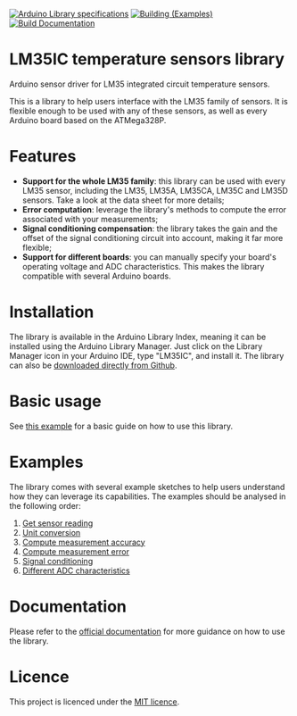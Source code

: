 [![Arduino Library specifications](https://github.com/MiguelLoureiro98/LM35IC/actions/workflows/lint.yml/badge.svg)](https://github.com/MiguelLoureiro98/LM35IC/actions/workflows/lint.yml)  [![Building (Examples)](https://github.com/MiguelLoureiro98/LM35IC/actions/workflows/examples.yml/badge.svg)](https://github.com/MiguelLoureiro98/LM35IC/actions/workflows/examples.yml)  [![Build Documentation](https://github.com/MiguelLoureiro98/LM35IC/actions/workflows/docs.yml/badge.svg)](https://github.com/MiguelLoureiro98/LM35IC/actions/workflows/docs.yml)

# LM35IC temperature sensors library

Arduino sensor driver for LM35 integrated circuit temperature sensors. 

This is a library to help users interface with the LM35 family of sensors.
It is flexible enough to be used with any of these sensors, as well as every Arduino board based on the ATMega328P.

# Features

- **Support for the whole LM35 family**: this library can be used with every LM35 sensor, including the LM35, LM35A, LM35CA, LM35C and LM35D sensors. Take a look at the data sheet for more details;
- **Error computation**: leverage the library's methods to compute the error associated with your measurements;
- **Signal conditioning compensation**: the library takes the gain and the offset of the signal conditioning circuit into account, making it far more flexible;
- **Support for different boards**: you can manually specify your board's operating voltage and ADC characteristics. This makes the library compatible with several Arduino boards.

# Installation

The library is available in the Arduino Library Index, meaning it can be installed using the Arduino Library Manager. Just click on the Library Manager icon in your Arduino IDE, type "LM35IC", and install it. The library can also be [downloaded directly from Github](https://www.youtube.com/watch?v=WuqEAUirXw0).

# Basic usage

See [this example](examples/basics/basics.ino) for a basic guide on how to use this library.

# Examples

The library comes with several example sketches to help users understand how they can leverage its capabilities. The examples should be analysed in the following order:

1. [Get sensor reading](examples/basics/basics.ino)
2. [Unit conversion](examples/unit_conversion/unit_conversion.ino)
3. [Compute measurement accuracy](examples/compute_accuracy/compute_accuracy.ino)
4. [Compute measurement error](examples/compute_error/compute_error.ino)
5. [Signal conditioning](examples/signal_conditioning/signal_conditioning.ino)
6. [Different ADC characteristics](examples/different_ADC/different_ADC.ino)

# Documentation

Please refer to the [official documentation](https://miguelloureiro98.github.io/LM35IC) for more guidance on how to use the library.

# Licence

This project is licenced under the [MIT licence](LICENSE).
